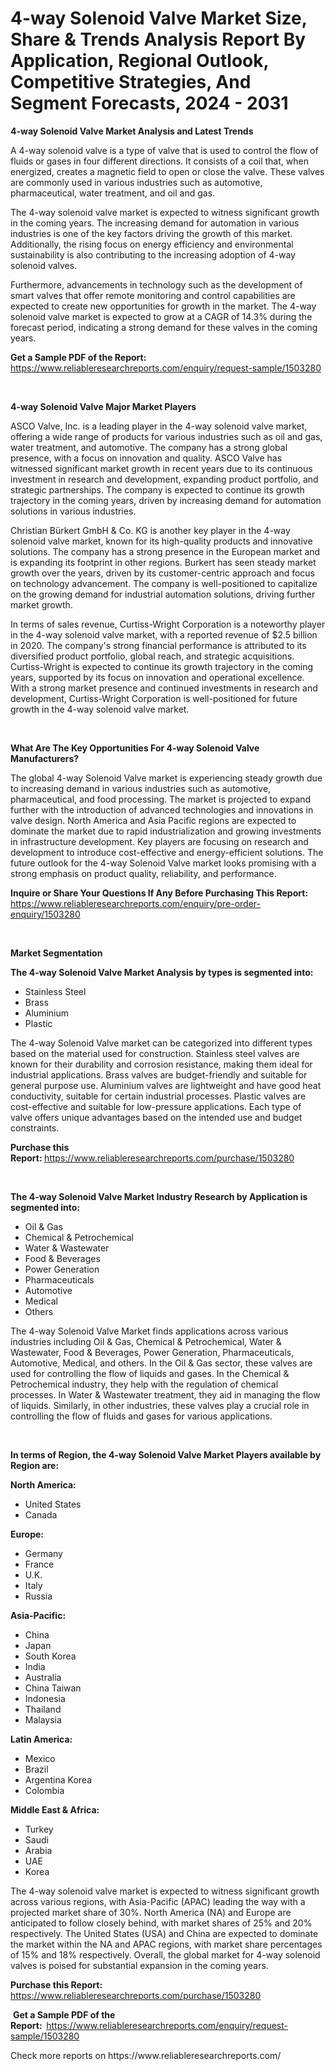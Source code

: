 <p><h1>4-way Solenoid Valve Market Size, Share & Trends Analysis Report By Application, Regional Outlook, Competitive Strategies, And Segment Forecasts, 2024 - 2031</h1></p><p><strong>4-way Solenoid Valve Market Analysis and Latest Trends</strong></p>
<p><p>A 4-way solenoid valve is a type of valve that is used to control the flow of fluids or gases in four different directions. It consists of a coil that, when energized, creates a magnetic field to open or close the valve. These valves are commonly used in various industries such as automotive, pharmaceutical, water treatment, and oil and gas.</p><p>The 4-way solenoid valve market is expected to witness significant growth in the coming years. The increasing demand for automation in various industries is one of the key factors driving the growth of this market. Additionally, the rising focus on energy efficiency and environmental sustainability is also contributing to the increasing adoption of 4-way solenoid valves.</p><p>Furthermore, advancements in technology such as the development of smart valves that offer remote monitoring and control capabilities are expected to create new opportunities for growth in the market. The 4-way solenoid valve market is expected to grow at a CAGR of 14.3% during the forecast period, indicating a strong demand for these valves in the coming years.</p></p>
<p><strong>Get a Sample PDF of the Report:&nbsp;</strong> <a href="https://www.reliableresearchreports.com/enquiry/request-sample/1503280">https://www.reliableresearchreports.com/enquiry/request-sample/1503280</a></p>
<p>&nbsp;</p>
<p><strong>4-way Solenoid Valve Major Market Players</strong></p>
<p><p>ASCO Valve, Inc. is a leading player in the 4-way solenoid valve market, offering a wide range of products for various industries such as oil and gas, water treatment, and automotive. The company has a strong global presence, with a focus on innovation and quality. ASCO Valve has witnessed significant market growth in recent years due to its continuous investment in research and development, expanding product portfolio, and strategic partnerships. The company is expected to continue its growth trajectory in the coming years, driven by increasing demand for automation solutions in various industries.</p><p>Christian Bürkert GmbH & Co. KG is another key player in the 4-way solenoid valve market, known for its high-quality products and innovative solutions. The company has a strong presence in the European market and is expanding its footprint in other regions. Burkert has seen steady market growth over the years, driven by its customer-centric approach and focus on technology advancement. The company is well-positioned to capitalize on the growing demand for industrial automation solutions, driving further market growth.</p><p>In terms of sales revenue, Curtiss-Wright Corporation is a noteworthy player in the 4-way solenoid valve market, with a reported revenue of $2.5 billion in 2020. The company's strong financial performance is attributed to its diversified product portfolio, global reach, and strategic acquisitions. Curtiss-Wright is expected to continue its growth trajectory in the coming years, supported by its focus on innovation and operational excellence. With a strong market presence and continued investments in research and development, Curtiss-Wright Corporation is well-positioned for future growth in the 4-way solenoid valve market.</p></p>
<p>&nbsp;</p>
<p><strong>What Are The Key Opportunities For 4-way Solenoid Valve Manufacturers?</strong></p>
<p><p>The global 4-way Solenoid Valve market is experiencing steady growth due to increasing demand in various industries such as automotive, pharmaceutical, and food processing. The market is projected to expand further with the introduction of advanced technologies and innovations in valve design. North America and Asia Pacific regions are expected to dominate the market due to rapid industrialization and growing investments in infrastructure development. Key players are focusing on research and development to introduce cost-effective and energy-efficient solutions. The future outlook for the 4-way Solenoid Valve market looks promising with a strong emphasis on product quality, reliability, and performance.</p></p>
<p><strong>Inquire or Share Your Questions If Any Before Purchasing This Report:</strong> <a href="https://www.reliableresearchreports.com/enquiry/pre-order-enquiry/1503280">https://www.reliableresearchreports.com/enquiry/pre-order-enquiry/1503280</a></p>
<p>&nbsp;</p>
<p><strong>Market Segmentation</strong></p>
<p><strong>The 4-way Solenoid Valve Market Analysis by types is segmented into:</strong></p>
<p><ul><li>Stainless Steel</li><li>Brass</li><li>Aluminium</li><li>Plastic</li></ul></p>
<p><p>The 4-way Solenoid Valve market can be categorized into different types based on the material used for construction. Stainless steel valves are known for their durability and corrosion resistance, making them ideal for industrial applications. Brass valves are budget-friendly and suitable for general purpose use. Aluminium valves are lightweight and have good heat conductivity, suitable for certain industrial processes. Plastic valves are cost-effective and suitable for low-pressure applications. Each type of valve offers unique advantages based on the intended use and budget constraints.</p></p>
<p><strong>Purchase this Report:&nbsp;</strong><a href="https://www.reliableresearchreports.com/purchase/1503280">https://www.reliableresearchreports.com/purchase/1503280</a></p>
<p>&nbsp;</p>
<p><strong>The 4-way Solenoid Valve Market Industry Research by Application is segmented into:</strong></p>
<p><ul><li>Oil & Gas</li><li>Chemical & Petrochemical</li><li>Water & Wastewater</li><li>Food & Beverages</li><li>Power Generation</li><li>Pharmaceuticals</li><li>Automotive</li><li>Medical</li><li>Others</li></ul></p>
<p><p>The 4-way Solenoid Valve Market finds applications across various industries including Oil & Gas, Chemical & Petrochemical, Water & Wastewater, Food & Beverages, Power Generation, Pharmaceuticals, Automotive, Medical, and others. In the Oil & Gas sector, these valves are used for controlling the flow of liquids and gases. In the Chemical & Petrochemical industry, they help with the regulation of chemical processes. In Water & Wastewater treatment, they aid in managing the flow of liquids. Similarly, in other industries, these valves play a crucial role in controlling the flow of fluids and gases for various applications.</p></p>
<p>&nbsp;</p>
<p><strong>In terms of Region, the 4-way Solenoid Valve Market Players available by Region are:</strong></p>
<p>
    <p> <strong> North America: </strong>
        <ul>
            <li>United States</li>
            <li>Canada</li>
        </ul>
        </p> 
    <p> <strong> Europe: </strong>
        <ul>
            <li>Germany</li>
            <li>France</li>
            <li>U.K.</li>
            <li>Italy</li>
            <li>Russia</li>
        </ul>
        </p> 
    <p> <strong> Asia-Pacific: </strong>
        <ul>
            <li>China</li>
            <li>Japan</li>
            <li>South Korea</li>
            <li>India</li>
            <li>Australia</li>
            <li>China Taiwan</li>
            <li>Indonesia</li>
            <li>Thailand</li>
            <li>Malaysia</li>
        </ul>
        </p> 
    <p> <strong> Latin America: </strong>
        <ul>
            <li>Mexico</li>
            <li>Brazil</li>
            <li>Argentina Korea</li>
            <li>Colombia</li>
        </ul>
        </p> 
    <p> <strong> Middle East & Africa: </strong>
        <ul>
            <li>Turkey</li>
            <li>Saudi</li>
            <li>Arabia</li>
            <li>UAE</li>
            <li>Korea</li>
        </ul>
    </p>
    </p>
<p><p>The 4-way solenoid valve market is expected to witness significant growth across various regions, with Asia-Pacific (APAC) leading the way with a projected market share of 30%. North America (NA) and Europe are anticipated to follow closely behind, with market shares of 25% and 20% respectively. The United States (USA) and China are expected to dominate the market within the NA and APAC regions, with market share percentages of 15% and 18% respectively. Overall, the global market for 4-way solenoid valves is poised for substantial expansion in the coming years.</p></p>
<p><strong>Purchase this Report: </strong><a href="https://www.reliableresearchreports.com/purchase/1503280">https://www.reliableresearchreports.com/purchase/1503280</a></p>
<p>&nbsp;<strong>Get a Sample PDF of the Report:&nbsp;&nbsp;</strong><a href="https://www.reliableresearchreports.com/enquiry/request-sample/1503280">https://www.reliableresearchreports.com/enquiry/request-sample/1503280</a></p>
<p><strong></strong></p>
<p>Check more reports on https://www.reliableresearchreports.com/</p>